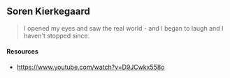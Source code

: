 ## Soren Kierkegaard
> I opened my eyes and saw the real world - and I began to laugh and I haven't stopped since. 



#### Resources
* https://www.youtube.com/watch?v=D9JCwkx558o